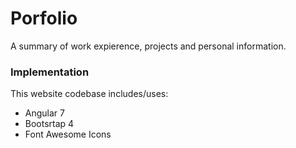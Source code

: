 # Porfolio

A summary of work expierence, projects and personal information.

### Implementation
This website codebase includes/uses:
- Angular 7
- Bootsrtap 4
- Font Awesome Icons